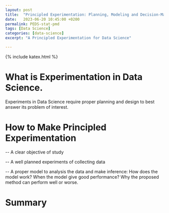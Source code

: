 ```yaml
---
layout: post
title:  "Principled Experimentation: Planning, Modeling and Decision-Making"
date:   2023-06-20 10:45:00 +0200
permalink: PEDS-stat-pmd
tags: [Data Science]
categories: [data-science]
excerpt: "A Principled Experimentation for Data Science"

---
```

{% include katex.html %}

# What is Experimentation in Data Science.

Experiments in Data Science require proper planning and design to best answer its problem of interest.

# How to Make Principled Experimentation

 -- A clear objective of study

 -- A well planned experiments of collecting data
 
 -- A proper model to analysis the data and make inference: How does the model work? When the model give good performance? Why the proposed method can perform well or worse. 

# Summary


